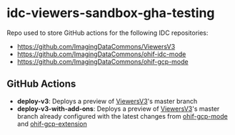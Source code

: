 # idc-viewers-sandbox-gha-testing

Repo used to store GitHub actions for the following IDC repositories:
- https://github.com/ImagingDataCommons/ViewersV3
- https://github.com/ImagingDataCommons/ohif-idc-mode
- https://github.com/ImagingDataCommons/ohif-gcp-mode

## GitHub Actions
- **deploy-v3**: Deploys a preview of [ViewersV3](https://github.com/ImagingDataCommons/ViewersV3)'s master branch
- **deploy-v3-with-add-ons**: Deploys a preview of [ViewersV3](https://github.com/ImagingDataCommons/ViewersV3)'s master branch already configured with the latest changes from [ohif-gcp-mode](https://github.com/ImagingDataCommons/ohif-gcp-mode) and [ohif-gcp-extension](https://github.com/ImagingDataCommons/ohif-gcp-extension)
